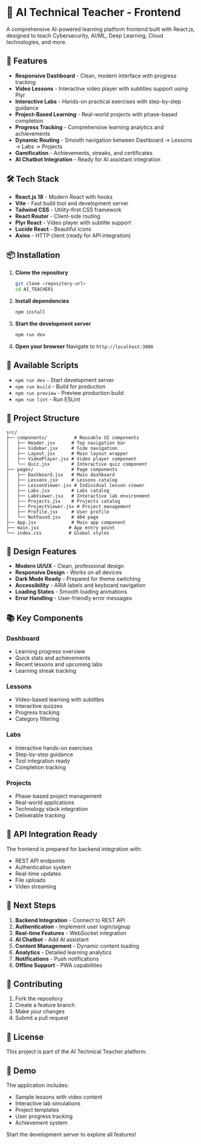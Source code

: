 # 🧠 AI Technical Teacher - Frontend

A comprehensive AI-powered learning platform frontend built with React.js, designed to teach Cybersecurity, AI/ML, Deep Learning, Cloud technologies, and more.

## 🚀 Features

- **Responsive Dashboard** - Clean, modern interface with progress tracking
- **Video Lessons** - Interactive video player with subtitles support using Plyr
- **Interactive Labs** - Hands-on practical exercises with step-by-step guidance
- **Project-Based Learning** - Real-world projects with phase-based completion
- **Progress Tracking** - Comprehensive learning analytics and achievements
- **Dynamic Routing** - Smooth navigation between Dashboard → Lessons → Labs → Projects
- **Gamification** - Achievements, streaks, and certificates
- **AI Chatbot Integration** - Ready for AI assistant integration

## 🛠️ Tech Stack

- **React.js 18** - Modern React with hooks
- **Vite** - Fast build tool and development server
- **Tailwind CSS** - Utility-first CSS framework
- **React Router** - Client-side routing
- **Plyr React** - Video player with subtitle support
- **Lucide React** - Beautiful icons
- **Axios** - HTTP client (ready for API integration)

## 📦 Installation

1. **Clone the repository**
   ```bash
   git clone <repository-url>
   cd AI_TEACHER1
   ```

2. **Install dependencies**
   ```bash
   npm install
   ```

3. **Start the development server**
   ```bash
   npm run dev
   ```

4. **Open your browser**
   Navigate to `http://localhost:3000`

## 🎯 Available Scripts

- `npm run dev` - Start development server
- `npm run build` - Build for production
- `npm run preview` - Preview production build
- `npm run lint` - Run ESLint

## 📁 Project Structure

```
src/
├── components/          # Reusable UI components
│   ├── Header.jsx      # Top navigation bar
│   ├── Sidebar.jsx     # Side navigation
│   ├── Layout.jsx      # Main layout wrapper
│   ├── VideoPlayer.jsx # Video player component
│   └── Quiz.jsx        # Interactive quiz component
├── pages/              # Page components
│   ├── Dashboard.jsx   # Main dashboard
│   ├── Lessons.jsx     # Lessons catalog
│   ├── LessonViewer.jsx # Individual lesson viewer
│   ├── Labs.jsx        # Labs catalog
│   ├── LabViewer.jsx   # Interactive lab environment
│   ├── Projects.jsx    # Projects catalog
│   ├── ProjectViewer.jsx # Project management
│   ├── Profile.jsx     # User profile
│   └── NotFound.jsx    # 404 page
├── App.jsx             # Main app component
├── main.jsx           # App entry point
└── index.css          # Global styles
```

## 🎨 Design Features

- **Modern UI/UX** - Clean, professional design
- **Responsive Design** - Works on all devices
- **Dark Mode Ready** - Prepared for theme switching
- **Accessibility** - ARIA labels and keyboard navigation
- **Loading States** - Smooth loading animations
- **Error Handling** - User-friendly error messages

## 📚 Key Components

### Dashboard
- Learning progress overview
- Quick stats and achievements
- Recent lessons and upcoming labs
- Learning streak tracking

### Lessons
- Video-based learning with subtitles
- Interactive quizzes
- Progress tracking
- Category filtering

### Labs
- Interactive hands-on exercises
- Step-by-step guidance
- Tool integration ready
- Completion tracking

### Projects
- Phase-based project management
- Real-world applications
- Technology stack integration
- Deliverable tracking

## 🔗 API Integration Ready

The frontend is prepared for backend integration with:
- REST API endpoints
- Authentication system
- Real-time updates
- File uploads
- Video streaming

## 🎯 Next Steps

1. **Backend Integration** - Connect to REST API
2. **Authentication** - Implement user login/signup
3. **Real-time Features** - WebSocket integration
4. **AI Chatbot** - Add AI assistant
5. **Content Management** - Dynamic content loading
6. **Analytics** - Detailed learning analytics
7. **Notifications** - Push notifications
8. **Offline Support** - PWA capabilities

## 🤝 Contributing

1. Fork the repository
2. Create a feature branch
3. Make your changes
4. Submit a pull request

## 📄 License

This project is part of the AI Technical Teacher platform.

## 🚀 Demo

The application includes:
- Sample lessons with video content
- Interactive lab simulations
- Project templates
- User progress tracking
- Achievement system

Start the development server to explore all features!